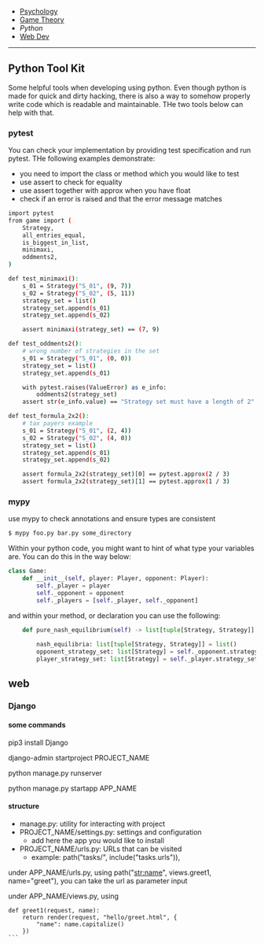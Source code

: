 <!-- Top Navigation -->
* [Psychology](/psycholgy.md)
* [Game Theory](/game_theory.md)
* *Python*
* [Web Dev](/web-dev.md)
   
---

## Python Tool Kit

Some helpful tools when developing using python. Even though python is made for quick and dirty hacking, there is also a way to somehow properly write code which is readable and maintainable. THe two tools below can help with that.

### pytest

You can check your implementation by providing test specification and run pytest. THe following examples demonstrate:

* you need to import the class or method which you would like to test
* use assert to check for equality
* use assert together with approx when you have float
* check if an error is raised and that the error message matches

```sh
import pytest
from game import (
    Strategy,
    all_entries_equal,
    is_biggest_in_list,
    minimaxi,
    oddments2,
)

def test_minimaxi():
    s_01 = Strategy("S_01", (9, 7))
    s_02 = Strategy("S_02", (5, 11))
    strategy_set = list()
    strategy_set.append(s_01)
    strategy_set.append(s_02)

    assert minimaxi(strategy_set) == (7, 9)

def test_oddments2():
    # wrong number of strategies in the set
    s_01 = Strategy("S_01", (0, 0))
    strategy_set = list()
    strategy_set.append(s_01)

    with pytest.raises(ValueError) as e_info:
        oddments2(strategy_set)
    assert str(e_info.value) == "Strategy set must have a length of 2"

def test_formula_2x2():
    # tax payers example
    s_01 = Strategy("S_01", (2, 4))
    s_02 = Strategy("S_02", (4, 0))
    strategy_set = list()
    strategy_set.append(s_01)
    strategy_set.append(s_02)

    assert formula_2x2(strategy_set)[0] == pytest.approx(2 / 3)
    assert formula_2x2(strategy_set)[1] == pytest.approx(1 / 3)
```

### mypy

use mypy to check annotations and ensure types are consistent

```sh
$ mypy foo.py bar.py some_directory
```

Within your python code, you might want to hint of what type your variables are. You can do this in the way below:

```python
class Game:
    def __init__(self, player: Player, opponent: Player):
        self._player = player
        self._opponent = opponent
        self._players = [self._player, self._opponent]
```

and within your method, or declaration you can use the following:

```python
    def pure_nash_equilibrium(self) -> list[tuple[Strategy, Strategy]]:
    
        nash_equilibria: list[tuple[Strategy, Strategy]] = list()
        opponent_strategy_set: list[Strategy] = self._opponent.strategy_set
        player_strategy_set: list[Strategy] = self._player.strategy_set
```

## web

### Django

#### some commands

pip3 install Django

django-admin startproject PROJECT_NAME

python manage.py runserver

python manage.py startapp APP_NAME

#### structure

* manage.py: utility for interacting with project 
* PROJECT_NAME/settings.py: settings and configuration 
    * add here the app you would like to install
* PROJECT_NAME/urls.py: URLs that can be visited
    * example: path("tasks/", include("tasks.urls")),

under APP_NAME/urls.py, using path("<str:name>", views.greet1, name="greet"), you can take the url as parameter input

under APP_NAME/views.py, using
````
def greet1(request, name):
    return render(request, "hello/greet.html", {
        "name": name.capitalize()
    })
```

